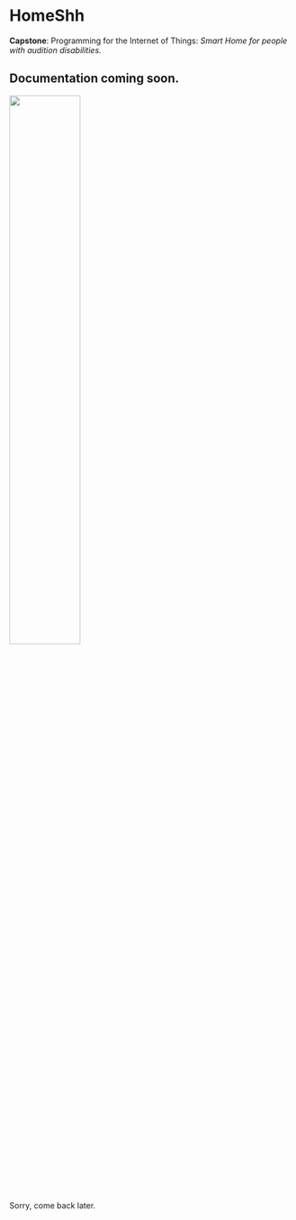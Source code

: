 # HomeShh

**Capstone**: Programming for the Internet of Things: *Smart Home for people with audition disabilities.*

## Documentation coming soon.

<img src="https://cloud.githubusercontent.com/assets/22894897/25677487/84b7980a-301c-11e7-9445-c3edd96d7a4c.gif" width="50%" height="50%"/>

Sorry, come back later.
